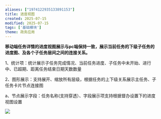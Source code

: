 ```yaml
---
aliases: ["1974122935133891153"]
title: 进度视图
created: 2025-07-15
modified: 2025-07-15
tags: ['基础模块']
theme: 政务应用
---
```


**移动端任务详情的进度视图展示与pc端保持一致，展示当前任务的下级子任务的进度图、及各个子任务层间之间的连接关系。**

1、统计项：统计展示子任务完成情况、当前任务进度、子任务中未开始、进行中、已超期、距离任务结束日期天数数量

2、图形展示：支持展开、缩放所有层级，根据任务的上下级关系展示主任务、子任务卡片节点连接图

a、节点展示字段：任务名称(支持穿透）、字段展示项支持根据督办设置下的进度视图设置

![](https://myhelpdoc.oss-cn-heyuan.aliyuncs.com/mdimages/2a59cc8cfc099925405d8da9c1451882.jpg)
